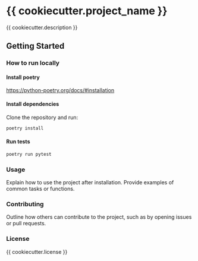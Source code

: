 # {{ cookiecutter.project_name }}

{{ cookiecutter.description }}

## Getting Started

### How to run locally

#### Install poetry
https://python-poetry.org/docs/#installation

#### Install dependencies
Clone the repository and run:
```bash
poetry install
```

#### Run tests
```bash
poetry run pytest
```

### Usage

Explain how to use the project after installation. Provide examples of common tasks or functions.

### Contributing

Outline how others can contribute to the project, such as by opening issues or pull requests.

### License

{{ cookiecutter.license }}
